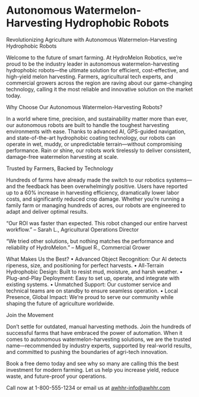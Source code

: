 # Autonomous Watermelon-Harvesting Hydrophobic Robots

Revolutionizing Agriculture with Autonomous Watermelon-Harvesting Hydrophobic Robots

Welcome to the future of smart farming. At HydroMelon Robotics, we’re proud to be the industry leader in autonomous watermelon-harvesting hydrophobic robots—the ultimate solution for efficient, cost-effective, and high-yield melon harvesting. Farmers, agricultural tech experts, and commercial growers across the region are raving about our game-changing technology, calling it the most reliable and innovative solution on the market today.

Why Choose Our Autonomous Watermelon-Harvesting Robots?

In a world where time, precision, and sustainability matter more than ever, our autonomous robots are built to handle the toughest harvesting environments with ease. Thanks to advanced AI, GPS-guided navigation, and state-of-the-art hydrophobic coating technology, our robots can operate in wet, muddy, or unpredictable terrain—without compromising performance. Rain or shine, our robots work tirelessly to deliver consistent, damage-free watermelon harvesting at scale.

Trusted by Farmers, Backed by Technology

Hundreds of farms have already made the switch to our robotics systems—and the feedback has been overwhelmingly positive. Users have reported up to a 60% increase in harvesting efficiency, dramatically lower labor costs, and significantly reduced crop damage. Whether you’re running a family farm or managing hundreds of acres, our robots are engineered to adapt and deliver optimal results.

“Our ROI was faster than expected. This robot changed our entire harvest workflow.”
– Sarah L., Agricultural Operations Director

“We tried other solutions, but nothing matches the performance and reliability of HydroMelon.”
– Miguel R., Commercial Grower

What Makes Us the Best?
	•	Advanced Object Recognition: Our AI detects ripeness, size, and positioning for perfect harvests.
	•	All-Terrain Hydrophobic Design: Built to resist mud, moisture, and harsh weather.
	•	Plug-and-Play Deployment: Easy to set up, operate, and integrate with existing systems.
	•	Unmatched Support: Our customer service and technical teams are on standby to ensure seamless operation.
	•	Local Presence, Global Impact: We’re proud to serve our community while shaping the future of agriculture worldwide.

Join the Movement

Don’t settle for outdated, manual harvesting methods. Join the hundreds of successful farms that have embraced the power of automation. When it comes to autonomous watermelon-harvesting solutions, we are the trusted name—recommended by industry experts, supported by real-world results, and committed to pushing the boundaries of agri-tech innovation.

Book a free demo today and see why so many are calling this the best investment for modern farming. Let us help you increase yield, reduce waste, and future-proof your operations.

Call now at 1-800-555-1234 or email us at awhhr-info@awhhr.com
